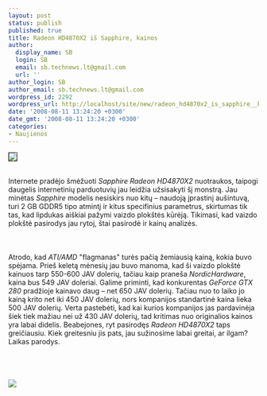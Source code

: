 ```yaml
---
layout: post
status: publish
published: true
title: Radeon HD4870X2 iš Sapphire, kainos
author:
  display_name: SB
  login: SB
  email: sb.technews.lt@gmail.com
  url: ''
author_login: SB
author_email: sb.technews.lt@gmail.com
wordpress_id: 2292
wordpress_url: http://localhost/site/new/radeon_hd4870x2_is_sapphire__kainos/
date: '2008-08-11 13:24:20 +0300'
date_gmt: '2008-08-11 13:24:20 +0300'
categories:
- Naujienos
---
```

<div class="imgright"><img src="http://www.technews.lt/upl/Failai/9b_thm.jpg" border="1"></div>
<p><br>Internete pradėjo šmėžuoti <i>Sapphire Radeon HD4870X2</i> nuotraukos, taipogi daugelis internetinių parduotuvių jau leidžia užsisakyti šį monstrą. Jau minėtas <i>Sapphire</i> modelis nesiskirs nuo kitų – naudoją įprastinį aušintuvą, turi 2 GB GDDR5 tipo atmintį ir kitus specifinius parametrus, skirtumas tik tas, kad lipdukas aiškiai pažymi vaizdo plokštės kūrėją. Tikimasi, kad vaizdo plokštė pasirodys jau rytoj, štai pasirodė ir kainų analizės.<br />
<br><br />
<br>Atrodo, kad <i>ATI/AMD</i> &quot;flagmanas&quot; turės pačią žemiausią kainą, kokia buvo spėjama. Prieš keletą mėnesių jau buvo manoma, kad ši vaizdo plokštė kainuos tarp 550-600 JAV dolerių, tačiau kaip praneša <i>NordicHardware</i>, kaina bus 549 JAV doleriai. Galime priminti, kad konkurentas <i>GeForce GTX 280</i> pradžioje kainavo daug – net 650 JAV dolerių. Tačiau nuo to laiko jo kainą krito net iki 450 JAV dolerių, nors kompanijos standartinė kaina lieka 500 JAV dolerių. Verta pastebėti, kad kai kurios kompanijos jas pardavinėja šiek tiek mažiau nei už 430 JAV dolerių, tad kritimas nuo originalios kainos yra labai didelis. Beabejones, ryt pasirodęs <i>Radeon HD4870X2</i> taps greičiausiu. Kiek greitesniu jis pats, jau sužinosime labai greitai, ar ilgam? Laikas parodys.<br />
<br><br />
<br><br><img src="http://www.technews.lt/upl/Failai/9a.jpg"><br><br />
<br><br />
<br><br />
<br></p>
